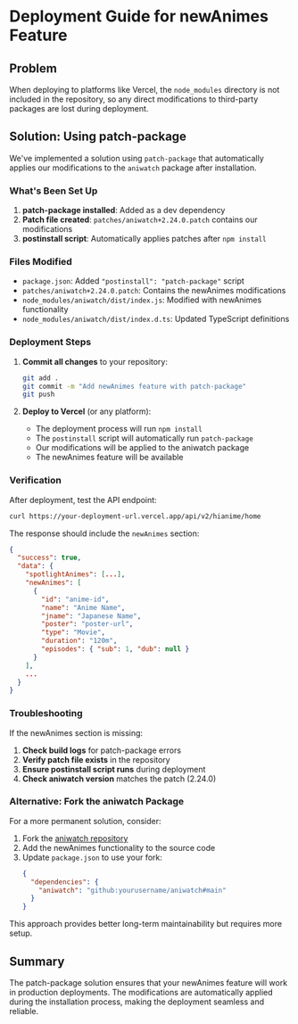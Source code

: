 # Deployment Guide for newAnimes Feature

## Problem
When deploying to platforms like Vercel, the `node_modules` directory is not included in the repository, so any direct modifications to third-party packages are lost during deployment.

## Solution: Using patch-package

We've implemented a solution using `patch-package` that automatically applies our modifications to the `aniwatch` package after installation.

### What's Been Set Up

1. **patch-package installed**: Added as a dev dependency
2. **Patch file created**: `patches/aniwatch+2.24.0.patch` contains our modifications
3. **postinstall script**: Automatically applies patches after `npm install`

### Files Modified

- `package.json`: Added `"postinstall": "patch-package"` script
- `patches/aniwatch+2.24.0.patch`: Contains the newAnimes modifications
- `node_modules/aniwatch/dist/index.js`: Modified with newAnimes functionality
- `node_modules/aniwatch/dist/index.d.ts`: Updated TypeScript definitions

### Deployment Steps

1. **Commit all changes** to your repository:
   ```bash
   git add .
   git commit -m "Add newAnimes feature with patch-package"
   git push
   ```

2. **Deploy to Vercel** (or any platform):
   - The deployment process will run `npm install`
   - The `postinstall` script will automatically run `patch-package`
   - Our modifications will be applied to the aniwatch package
   - The newAnimes feature will be available

### Verification

After deployment, test the API endpoint:
```bash
curl https://your-deployment-url.vercel.app/api/v2/hianime/home
```

The response should include the `newAnimes` section:
```json
{
  "success": true,
  "data": {
    "spotlightAnimes": [...],
    "newAnimes": [
      {
        "id": "anime-id",
        "name": "Anime Name",
        "jname": "Japanese Name",
        "poster": "poster-url",
        "type": "Movie",
        "duration": "120m",
        "episodes": { "sub": 1, "dub": null }
      }
    ],
    ...
  }
}
```

### Troubleshooting

If the newAnimes section is missing:

1. **Check build logs** for patch-package errors
2. **Verify patch file exists** in the repository
3. **Ensure postinstall script runs** during deployment
4. **Check aniwatch version** matches the patch (2.24.0)

### Alternative: Fork the aniwatch Package

For a more permanent solution, consider:

1. Fork the [aniwatch repository](https://github.com/ghoshRitesh12/aniwatch)
2. Add the newAnimes functionality to the source code
3. Update `package.json` to use your fork:
   ```json
   {
     "dependencies": {
       "aniwatch": "github:yourusername/aniwatch#main"
     }
   }
   ```

This approach provides better long-term maintainability but requires more setup.

## Summary

The patch-package solution ensures that your newAnimes feature will work in production deployments. The modifications are automatically applied during the installation process, making the deployment seamless and reliable.
